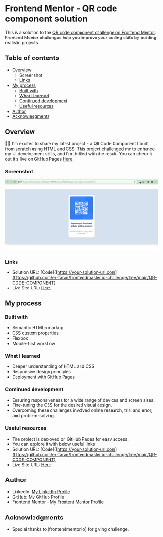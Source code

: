 # Frontend Mentor - QR code component solution

This is a solution to the [QR code component challenge on Frontend Mentor](https://www.frontendmentor.io/challenges/qr-code-component-iux_sIO_H). Frontend Mentor challenges help you improve your coding skills by building realistic projects.

## Table of contents

- [Overview](#overview)
  - [Screenshot](#screenshot)
  - [Links](#links)
- [My process](#my-process)
  - [Built with](#built-with)
  - [What I learned](#what-i-learned)
  - [Continued development](#continued-development)
  - [Useful resources](#useful-resources)
- [Author](#author)
- [Acknowledgments](#acknowledgments)

## Overview

👨‍💻 I'm excited to share my latest project - a QR Code Component I built from scratch using HTML and CSS. This project challenged me to enhance my UI development skills, and I'm thrilled with the result. You can check it out it's live on GitHub Pages [Here](https://er-faran.github.io/frontendmaster.io-challenge/QR-CODE-COMPONENT/).

### Screenshot

![](./images/My-Work.png)

### Links

- Solution URL: [Code]([https://your-solution-url.com](https://github.com/er-faran/frontendmaster.io-challenge/tree/main/QR-CODE-COMPONENT)
- Live Site URL: [Here](https://er-faran.github.io/frontendmaster.io-challenge/QR-CODE-COMPONENT/)

## My process


### Built with

- Semantic HTML5 markup
- CSS custom properties
- Flexbox
- Mobile-first workflow

### What I learned

- Deeper understanding of HTML and CSS
- Responsive design principles
- Deployment with GitHub Pages


### Continued development

- Ensuring responsiveness for a wide range of devices and screen sizes.
- Fine-tuning the CSS for the desired visual design.
- Overcoming these challenges involved online research, trial and error, and problem-solving.


### Useful resources

- The project is deployed on GitHub Pages for easy access.
- You can explore it with below useful links
 - Solution URL: [Code]([https://your-solution-url.com](https://github.com/er-faran/frontendmaster.io-challenge/tree/main/QR-CODE-COMPONENT)
 - Live Site URL: [Here](https://er-faran.github.io/frontendmaster.io-challenge/QR-CODE-COMPONENT/)


## Author

- LinkedIn: [My LinkedIn Profile](https://www.linkedin.com/in/mohammed-faran/)
- GitHub: [My GitHub Profile](https://github.com/er-faran/)
- Frontend Mentor - [My Frontent Mentor Profile](https://www.frontendmentor.io/profile/er-faran)

## Acknowledgments
- Special thanks to [frontendmentor.io] for giving challenge.
